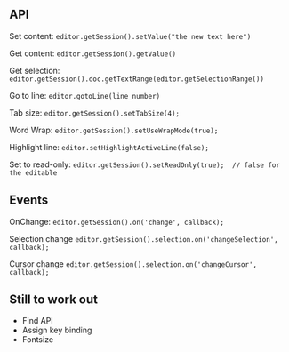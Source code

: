 ## API
Set content:
`editor.getSession().setValue("the new text here")`

Get content:
`editor.getSession().getValue()`

Get selection:
`editor.getSession().doc.getTextRange(editor.getSelectionRange())`

Go to line:
`editor.gotoLine(line_number)`

Tab size:
`editor.getSession().setTabSize(4);`

Word Wrap:
`editor.getSession().setUseWrapMode(true);`

Highlight line:
`editor.setHighlightActiveLine(false);`

Set to read-only:
`editor.getSession().setReadOnly(true);  // false for the editable` 

## Events
OnChange:
`editor.getSession().on('change', callback);`

Selection change
`editor.getSession().selection.on('changeSelection', callback);`

Cursor change
`editor.getSession().selection.on('changeCursor', callback);`

## Still to work out
* Find API
* Assign key binding
* Fontsize